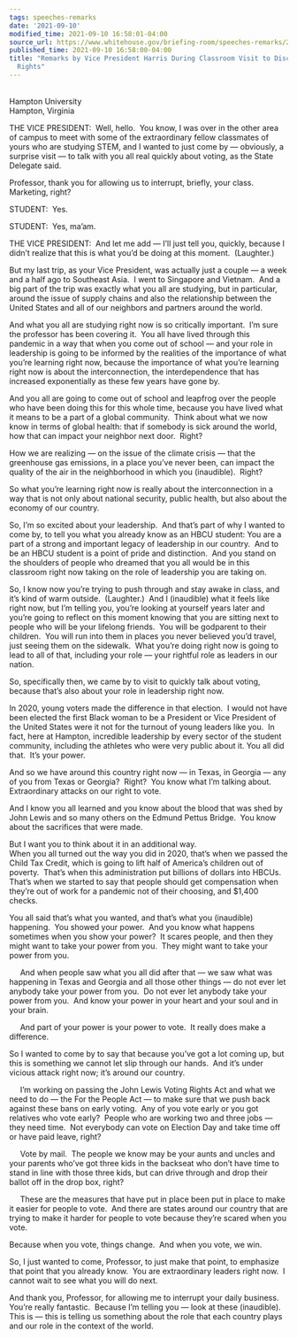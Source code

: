 ```yaml
---
tags: speeches-remarks
date: '2021-09-10'
modified_time: 2021-09-10 16:58:01-04:00
source_url: https://www.whitehouse.gov/briefing-room/speeches-remarks/2021/09/10/remarks-by-vice-president-harris-during-classroom-visit-to-discuss-voting-rights/
published_time: 2021-09-10 16:58:00-04:00
title: "Remarks by Vice President Harris During Classroom Visit to Discuss Voting\_\
  Rights"
---
```

 
   
Hampton University  
Hampton, Virginia

THE VICE PRESIDENT:  Well, hello.  You know, I was over in the other
area of campus to meet with some of the extraordinary fellow classmates
of yours who are studying STEM, and I wanted to just come by —
obviously, a surprise visit — to talk with you all real quickly about
voting, as the State Delegate said.  
  
Professor, thank you for allowing us to interrupt, briefly, your class. 
Marketing, right?   
  
STUDENT:  Yes.  
  
STUDENT:  Yes, ma’am.  
  
THE VICE PRESIDENT:  And let me add — I’ll just tell you, quickly,
because I didn’t realize that this is what you’d be doing at this
moment.  (Laughter.)  
  
But my last trip, as your Vice President, was actually just a couple — a
week and a half ago to Southeast Asia.  I went to Singapore and
Vietnam.  And a big part of the trip was exactly what you all are
studying, but in particular, around the issue of supply chains and also
the relationship between the United States and all of our neighbors and
partners around the world.  
  
And what you all are studying right now is so critically important.  I’m
sure the professor has been covering it.  You all have lived through
this pandemic in a way that when you come out of school — and your role
in leadership is going to be informed by the realities of the importance
of what you’re learning right now, because the importance of what you’re
learning right now is about the interconnection, the interdependence
that has increased exponentially as these few years have gone by.   
  
And you all are going to come out of school and leapfrog over the people
who have been doing this for this whole time, because you have lived
what it means to be a part of a global community.  Think about what we
now know in terms of global health: that if somebody is sick around the
world, how that can impact your neighbor next door.  Right?   
  
How we are realizing — on the issue of the climate crisis — that the
greenhouse gas emissions, in a place you’ve never been, can impact the
quality of the air in the neighborhood in which you (inaudible). 
Right?  
  
So what you’re learning right now is really about the interconnection in
a way that is not only about national security, public health, but also
about the economy of our country.   
  
So, I’m so excited about your leadership.  And that’s part of why I
wanted to come by, to tell you what you already know as an HBCU student:
You are a part of a strong and important legacy of leadership in our
country.  And to be an HBCU student is a point of pride and
distinction.  And you stand on the shoulders of people who dreamed that
you all would be in this classroom right now taking on the role of
leadership you are taking on.  
  
So, I know now you’re trying to push through and stay awake in class,
and it’s kind of warm outside.  (Laughter.)  And I (inaudible) what it
feels like right now, but I’m telling you, you’re looking at yourself
years later and you’re going to reflect on this moment knowing that you
are sitting next to people who will be your lifelong friends.  You will
be godparent to their children.  You will run into them in places you
never believed you’d travel, just seeing them on the sidewalk.  What
you’re doing right now is going to lead to all of that, including your
role — your rightful role as leaders in our nation.  
  
So, specifically then, we came by to visit to quickly talk about voting,
because that’s also about your role in leadership right now.  
  
In 2020, young voters made the difference in that election.  I would not
have been elected the first Black woman to be a President or Vice
President of the United States were it not for the turnout of young
leaders like you.  In fact, here at Hampton, incredible leadership by
every sector of the student community, including the athletes who were
very public about it. You all did that.  It’s your power.   
  
And so we have around this country right now — in Texas, in Georgia —
any of you from Texas or Georgia?  Right?  You know what I’m talking
about.  Extraordinary attacks on our right to vote.   
  
And I know you all learned and you know about the blood that was shed by
John Lewis and so many others on the Edmund Pettus Bridge.  You know
about the sacrifices that were made.   
  
But I want you to think about it in an additional way.  
When you all turned out the way you did in 2020, that’s when we passed
the Child Tax Credit, which is going to lift half of America’s children
out of poverty.  That’s when this administration put billions of dollars
into HBCUs.  That’s when we started to say that people should get
compensation when they’re out of work for a pandemic not of their
choosing, and $1,400 checks.   
  
You all said that’s what you wanted, and that’s what you (inaudible)
happening.  You showed your power.  And you know what happens sometimes
when you show your power?  It scares people, and then they might want to
take your power from you.  They might want to take your power from
you.  
  
     And when people saw what you all did after that — we saw what was
happening in Texas and Georgia and all those other things — do not ever
let anybody take your power from you.  Do not ever let anybody take your
power from you.  And know your power in your heart and your soul and in
your brain.  
  
     And part of your power is your power to vote.  It really does make
a difference.   
  
So I wanted to come by to say that because you’ve got a lot coming up,
but this is something we cannot let slip through our hands.  And it’s
under vicious attack right now; it’s around our country.  
  
     I’m working on passing the John Lewis Voting Rights Act and what we
need to do — the For the People Act — to make sure that we push back
against these bans on early voting.  Any of you vote early or you got
relatives who vote early?  People who are working two and three jobs —
they need time.  Not everybody can vote on Election Day and take time
off or have paid leave, right?  
  
     Vote by mail.  The people we know may be your aunts and uncles and
your parents who’ve got three kids in the backseat who don’t have time
to stand in line with those three kids, but can drive through and drop
their ballot off in the drop box, right?  
  
     These are the measures that have put in place been put in place to
make it easier for people to vote.  And there are states around our
country that are trying to make it harder for people to vote because
they’re scared when you vote.   
  
Because when you vote, things change.  And when you vote, we win.   
  
So, I just wanted to come, Professor, to just make that point, to
emphasize that point that you already know.  You are extraordinary
leaders right now.  I cannot wait to see what you will do next.  
  
And thank you, Professor, for allowing me to interrupt your daily
business.  You’re really fantastic.  Because I’m telling you — look at
these (inaudible).  This is — this is telling us something about the
role that each country plays and our role in the context of the world.
